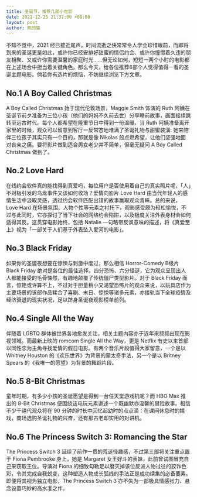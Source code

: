 ```yaml
---
title: 圣诞节，推荐几部小电影
date: 2021-12-25 21:37:00 +08:00
layout: post
author: 熊的猫
---
```


不知不觉中，2021 经已接近尾声，时间流逝之快常常令人学会珍惜眼前，而即将到来的圣诞更是如此，或许你已经安排好甜蜜的情侣约会、或许你憧憬着久违的朋友相聚、又或许你需要温馨的家庭时光......但无论如何，短短一两个小时的电影都在上述场合中担当着关键角色。那么今天，给各位推荐6部个人觉得值得一看的圣诞主题电影。倘若你有选片的烦恼，不妨继续浏览下方文章。

## No.1 A Boy Called Christmas

A Boy Called Christmas 始于现代伦敦场景，Maggie Smith 饰演的 Ruth 阿姨在圣诞节前夕准备为三位小孩（他们的妈妈不久前去世）分享睡前故事，画面接续跳转至远古时代。每个人都希望在隆重节日中得到一份温暖，当 Ruth 阿姨准备离开家里的时候，观众可以留意到客厅一反常态地堆满了圣诞礼物与甜蜜装潢: 她来陪伴三位孩子其实只有一个目的，那就是像 Nikolas 般点燃希望，让他们坚强地面对丧亲之痛。要将影片做到适合男女老少并不简单，但毫无疑问 A Boy Called Christmas 做到了。

## No.2 Love Hard

在线约会软件真的能找得到真爱吗，每位用户是否使用着自己的真实照片呢，「人」不对板引发的乌龙事件又该如何收场？爱情向影片 Love Hard 由当代年轻人的感情生活中汲取灵感，透过约会软件匹配出错的故事赢取观众青睐。总的来说，Love Hard 在场景氛围、人物个性等元素之衬托下，观影感受颇为轻松愉悦，不过与此同时，它亦探讨了当下社会的网络约会陷阱，以及极度关注外表身材会如何适得其反。这贯穿电影始终，包括 Natalie 一句略带反讽意味的描述，将《真爱至上》视为「一部关于人们基于外表坠入爱河的电影」。

## No.3 Black Friday

如果你的圣诞夜想要在惊悚与刺激中度过，那么相信 Horror-Comedy B级片Black Friday 绝对是各位的最佳选择。四分恐怖、六分怪诞，它为观众呈现出人人都能接受的毛骨悚然，有趣地颠覆了传统僵尸类型影片。对于 Black Friday 而言，惊艳或许算不上，不过对于胆量稍小又渴望恐怖片的观众来说，以玩具店作为主要场景的该部作品糅合了喜剧、末日、惊悚等诸多元素，亦接轨当下全球疫情及经济衰退的现实状况，足以跻身圣诞夜观影榜单前列。

## No.4 Single All the Way

伴随着 LGBTQ 群体被世界各地愈发关注，相关主题内容亦于近年来频频出现在影视领域。而最新上映的 romcom Single All the Way，更是 Netflix 有史以来首部以同性恋为主角寻找爱情的假日电影。有两个音乐片段值得大家留意，一个是以 Whitney Houston 的《欢乐世界》为背景的蒙太奇手法，另一个是以 Britney Spears 的《我唯一的愿望》为背景的舞蹈片段。

## No.5 8-Bit Christmas

童年时期，有多少小孩的圣诞愿望是得到一台任天堂游戏机呢？而 HBO Max 推出的 8-Bit Christmas 便围绕该电玩元素讲述一个既幽默亦温馨的冒险故事。相信不少千禧代观众将在 90 分钟的时长中回忆起幼时的点点滴：在课间休息时的嬉戏，商场选购圣诞礼物的兴奋，还有那古老却实用的对讲机。

## No.6 The Princess Switch 3: Romancing the Star

The Princess Switch 3 延续了前作一贯的荒诞怪趣感，不过第三部将关注重点置于 Fiona Pembrooke 身上，她是 Margaret 女王好斗的表妹，此前曾试图冒充自己来窃取王位。导演对 Fiona 的细致勾勒足以磨灭掉该位反派人物过往的狡诈色彩，令其完成自我蜕变，这种塑造人物成长弧线的手法正是成功续集的必备要素。即便将其视为独立电影，The Princess Switch 3 亦不失为一部极具情感张力、悬念设置巧妙的高水准之作。
